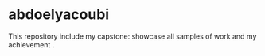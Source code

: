 # abdoelyacoubi
This repository include my capstone: showcase all samples of work and my achievement .
